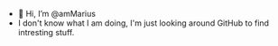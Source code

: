 - 👋 Hi, I’m @amMarius
- I don't know what I am doing, I'm just looking around GitHub to find intresting stuff.

<!---
amMarius/amMarius is a ✨ special ✨ repository because its `README.md` (this file) appears on your GitHub profile.
You can click the Preview link to take a look at your changes.
--->
